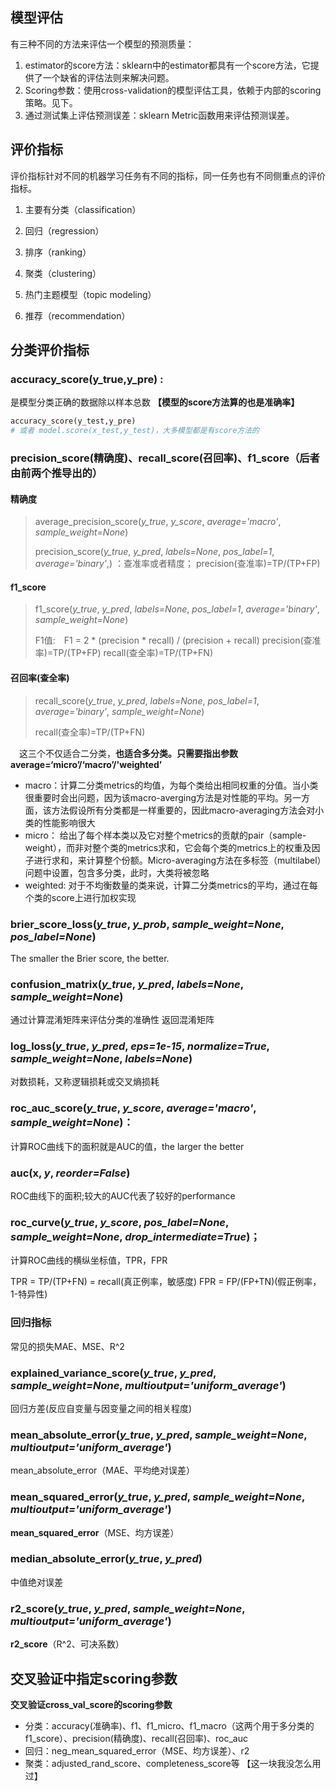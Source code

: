 ## 模型评估

有三种不同的方法来评估一个模型的预测质量：

1. estimator的score方法：sklearn中的estimator都具有一个score方法，它提供了一个缺省的评估法则来解决问题。
2. Scoring参数：使用cross-validation的模型评估工具，依赖于内部的scoring策略。见下。
3. 通过测试集上评估预测误差：sklearn Metric函数用来评估预测误差。

## 评价指标

评价指标针对不同的机器学习任务有不同的指标，同一任务也有不同侧重点的评价指标。

1. 主要有分类（classification）

2. 回归（regression）

3. 排序（ranking）

4. 聚类（clustering）

5. 热门主题模型（topic modeling）

6. 推荐（recommendation）

## 分类评价指标

### accuracy_score(y_true,y_pre) : 

是模型分类正确的数据除以样本总数 **【模型的score方法算的也是准确率】**

 ~~~ python
accuracy_score(y_test,y_pre)
# 或者 model.score(x_test,y_test)，大多模型都是有score方法的
 ~~~

### precision_score(精确度)、recall_score(召回率)、**f1_score**（后者由前两个推导出的）

#### 精确度

> average_precision_score(*y_true*, *y_score*, *average='macro'*, *sample_weight=None*)
>
>  precision_score(*y_true*, *y_pred*, *labels=None*, *pos_label=1*, *average='binary'*,) ：查准率或者精度； precision(查准率)=TP/(TP+FP)

#### f1_score

> f1_score(*y_true*, *y_pred*, *labels=None*, *pos_label=1*, *average='binary'*, *sample_weight=None*)
>
> F1值:　F1 = 2 * (precision * recall) / (precision + recall) precision(查准率)=TP/(TP+FP) recall(查全率)=TP/(TP+FN)

#### 召回率(查全率)

> recall_score(*y_true*, *y_pred*, *labels=None*, *pos_label=1*, *average='binary'*, *sample_weight=None*)
>
> recall(查全率)=TP/(TP+FN)

　这三个不仅适合二分类，**也适合多分类。只需要指出参数average=‘micro’/‘macro’/'weighted’**

- macro：计算二分类metrics的均值，为每个类给出相同权重的分值。当小类很重要时会出问题，因为该macro-averging方法是对性能的平均。另一方面，该方法假设所有分类都是一样重要的，因此macro-averaging方法会对小类的性能影响很大
- micro： 给出了每个样本类以及它对整个metrics的贡献的pair（sample-weight），而非对整个类的metrics求和，它会每个类的metrics上的权重及因子进行求和，来计算整个份额。Micro-averaging方法在多标签（multilabel）问题中设置，包含多分类，此时，大类将被忽略
- weighted: 对于不均衡数量的类来说，计算二分类metrics的平均，通过在每个类的score上进行加权实现

### brier_score_loss(*y_true*, *y_prob*, *sample_weight=None*, *pos_label=None*)

The smaller the Brier score, the better.

### confusion_matrix(*y_true*, *y_pred*, *labels=None*, *sample_weight=None*)

通过计算混淆矩阵来评估分类的准确性 返回混淆矩阵

### log_loss(*y_true*, *y_pred*, *eps=1e-15*, *normalize=True*, *sample_weight=None*, *labels=None*)

对数损耗，又称逻辑损耗或交叉熵损耗

### roc_auc_score(*y_true*, *y_score*, *average='macro'*, *sample_weight=None*)：

计算ROC曲线下的面积就是AUC的值，the larger the better

### auc(x, *y*, *reorder=False*) 

ROC曲线下的面积;较大的AUC代表了较好的performance

### roc_curve(*y_true*, *y_score*, *pos_label=None*, *sample_weight=None*, *drop_intermediate=True*)；

计算ROC曲线的横纵坐标值，TPR，FPR

TPR = TP/(TP+FN) = recall(真正例率，敏感度)       FPR = FP/(FP+TN)(假正例率，1-特异性)

### 回归指标

常见的损失MAE、MSE、R^2

### explained_variance_score(*y_true*, *y_pred*, *sample_weight=None*, *multioutput='uniform_average'*)

回归方差(反应自变量与因变量之间的相关程度)

 

### mean_absolute_error(*y_true*, *y_pred*, *sample_weight=None*, *multioutput='uniform_average'*)

mean_absolute_error（MAE、平均绝对误差）



 

### mean_squared_error(*y_true*, *y_pred*, *sample_weight=None*, *multioutput='uniform_average'*)

**mean_squared_error**（MSE、均方误差）

 

### median_absolute_error(*y_true*, *y_pred*)   

中值绝对误差

 

### r2_score(*y_true*, *y_pred*, *sample_weight=None*, *multioutput='uniform_average'*)  

**r2_score**（R^2、可决系数）

## 交叉验证中指定scoring参数

**交叉验证cross_val_score的scoring参数**

- 分类：accuracy(准确率)、f1、f1_micro、f1_macro（这两个用于多分类的f1_score）、precision(精确度)、recall(召回率)、roc_auc
- 回归：neg_mean_squared_error（MSE、均方误差）、r2
- 聚类：adjusted_rand_score、completeness_score等 【这一块我没怎么用过】
